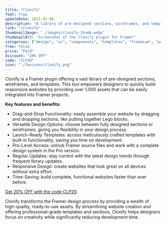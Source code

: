```yaml
---
title: "Clonify"
feat: true
updateDate: 2025-05-06
description: "A library of pre-designed sections, wireframes, and templates for your Framer projects."
link: "/clonify"
thumbnailImage: "./images/clonify-thumb.webp"
thumbnailAlt: "Screenshot of the Clonify plugin for Framer"
categories: ["design", "ui", "components", "templates", "freemium", "paid"]
free: false
price: "Paid"
discount: "20% OFF"
code: "CLP20"
icon: "./favicons/clonify.png"
---
```


Clonify is a Framer plugin offering a vast library of pre-designed sections, wireframes, and templates. This tool empowers designers to quickly build responsive websites by providing over 1,000 assets that can be easily integrated into Framer projects.

<b>Key features and benefits:</b>

- Drag-and-Drop Functionality: easily assemble your website by dragging and dropping sections, like putting together Lego blocks.
- Versatile Design Options: choose between fully designed sections or wireframes, giving you flexibility in your design process.
- Launch-Ready Templates: access meticulously crafted templates with built-in functionality, saving you time on development.
- Pro-Level Access: unlock Framer source files and work with a complete design system in the Pro version.
- Regular Updates: stay current with the latest design trends through frequent library updates.
- Responsive Design: create websites that look great on all devices without extra effort.
- Time-Saving: build complete, functional websites faster than ever before.

[Get 20% OFF with the code CLP20](/clonify).

Clonify transforms the Framer design process by providing a wealth of high-quality, ready-to-use assets. By streamlining website creation and offering professional-grade templates and sections, Clonify helps designers focus on creativity while significantly reducing development time.

